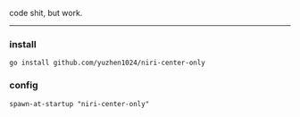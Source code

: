 code shit, but work.

---

### install
`go install github.com/yuzhen1024/niri-center-only`

### config
```kdl
spawn-at-startup "niri-center-only"
```
